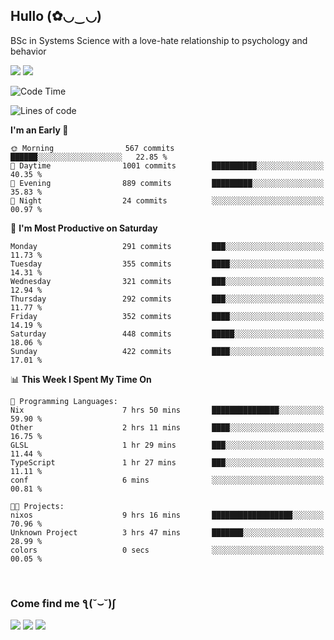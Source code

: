 <h2>Hullo (✿◡‿◡)</h2>

BSc in Systems Science with a love-hate relationship to psychology and behavior

<img src="https://github-readme-activity-graph.vercel.app/graph?username=hedonicadapter&theme=high-contrast"/>
<img src="https://github-readme-stats-git-masterrstaa-rickstaa.vercel.app/api?username=hedonicadapter&theme=highcontrast"/>

<!--START_SECTION:waka-->
![Code Time](http://img.shields.io/badge/Code%20Time-1%2C533%20hrs%2022%20mins-blue)

![Lines of code](https://img.shields.io/badge/From%20Hello%20World%20I%27ve%20Written-5.2%20million%20lines%20of%20code-blue)

**I'm an Early 🐤** 

```text
🌞 Morning                567 commits         ██████░░░░░░░░░░░░░░░░░░░   22.85 % 
🌆 Daytime                1001 commits        ██████████░░░░░░░░░░░░░░░   40.35 % 
🌃 Evening                889 commits         █████████░░░░░░░░░░░░░░░░   35.83 % 
🌙 Night                  24 commits          ░░░░░░░░░░░░░░░░░░░░░░░░░   00.97 % 
```
📅 **I'm Most Productive on Saturday** 

```text
Monday                   291 commits         ███░░░░░░░░░░░░░░░░░░░░░░   11.73 % 
Tuesday                  355 commits         ████░░░░░░░░░░░░░░░░░░░░░   14.31 % 
Wednesday                321 commits         ███░░░░░░░░░░░░░░░░░░░░░░   12.94 % 
Thursday                 292 commits         ███░░░░░░░░░░░░░░░░░░░░░░   11.77 % 
Friday                   352 commits         ████░░░░░░░░░░░░░░░░░░░░░   14.19 % 
Saturday                 448 commits         █████░░░░░░░░░░░░░░░░░░░░   18.06 % 
Sunday                   422 commits         ████░░░░░░░░░░░░░░░░░░░░░   17.01 % 
```


📊 **This Week I Spent My Time On** 

```text
💬 Programming Languages: 
Nix                      7 hrs 50 mins       ███████████████░░░░░░░░░░   59.90 % 
Other                    2 hrs 11 mins       ████░░░░░░░░░░░░░░░░░░░░░   16.75 % 
GLSL                     1 hr 29 mins        ███░░░░░░░░░░░░░░░░░░░░░░   11.44 % 
TypeScript               1 hr 27 mins        ███░░░░░░░░░░░░░░░░░░░░░░   11.11 % 
conf                     6 mins              ░░░░░░░░░░░░░░░░░░░░░░░░░   00.81 % 

🐱‍💻 Projects: 
nixos                    9 hrs 16 mins       ██████████████████░░░░░░░   70.96 % 
Unknown Project          3 hrs 47 mins       ███████░░░░░░░░░░░░░░░░░░   28.99 % 
colors                   0 secs              ░░░░░░░░░░░░░░░░░░░░░░░░░   00.05 % 
```


<!--END_SECTION:waka-->

<br/>
<h3>Come find me ƪ(˘⌣˘)ʃ </h3>

<a href="https://hedonicadapter.com/"><img src="https://img.shields.io/badge/-Portfolio-3423A6?style=flat-square&logo=Google-Chrome&logoColor=white"/></a>
<a href="www.linkedin.com/in/sam-herman"><img src="https://img.shields.io/badge/-Sam%20Herman-0077B5?style=flat-square&logo=Linkedin&logoColor=white"/></a>
<a href="mailto:mailservice.samherman@gamil.com"><img src="https://img.shields.io/badge/-mailservice.samherman@gamil.com-D14836?style=flat-square&logo=Gmail&logoColor=white"/></a>

<!--
**cdthomp1/cdthomp1** is a ✨ _special_ ✨ repository because its `README.md` (this file) appears on your GitHub profile.


----
Credit: [cdthomp1](https://github.com/cdthomp1)

Last Edited on: 19/11/2020
